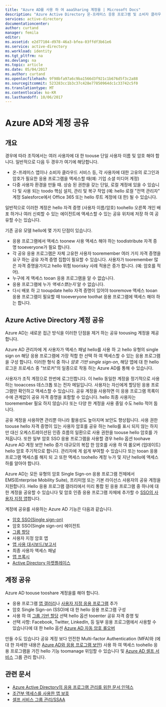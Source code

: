 ```yaml
---
title: "Azure AD를 사용 하 여 aaaSharing 계정을 | Microsoft Docs"
description: "Azure Active Directory 온-프레미스 응용 프로그램 및 소비자 클라우드 서비스에 대 한 조직 toosecurely 공유 계정을 사용 하는 방법을 설명 합니다."
services: active-directory
documentationcenter: 
author: curtand
manager: femila
editor: 
ms.assetid: e2d77104-d978-46a3-bfea-03ffdf3b61e6
ms.service: active-directory
ms.workload: identity
ms.tgt_pltfrm: na
ms.devlang: na
ms.topic: article
ms.date: 05/04/2017
ms.author: curtand
ms.openlocfilehash: 9f98bfa97a6c9ba1566d3f921c1b676d5f3c2a88
ms.sourcegitcommit: 523283cc1b3c37c428e77850964dc1c33742c5f0
ms.translationtype: MT
ms.contentlocale: ko-KR
ms.lasthandoff: 10/06/2017
---
```

# <a name="sharing-accounts-with-azure-ad"></a>Azure AD와 계정 공유
## <a name="overview"></a>개요
경우에 따라 조직에서는 여러 사용자에 대 한 toouse 단일 사용자 이름 및 암호 해야 합니다. 일반적으로 다음 두 경우가 여기에 해당합니다.

* 온-프레미스 앱이나 소비자 클라우드 서비스 등, 각 사용자에 대한 고유의 로그인과 암호가 필요한 응용 프로그램을 액세스할 때(예: 기업 소셜 미디어 계정)
* 다중 사용자 환경을 만들 때. 상승 된 권한을 갖는 단일, 로컬 계정에 있을 수 있습니다 및 사용 되는 toodo 핵심 설치, 관리 및 복구 작업 (예: hello 로컬 "전역 관리자" 계정 Salesforce에서 Office 365 또는 hello 루트 계정에 대 한) 될 수 있습니다.

일반적으로 이러한 계정은 hello 자격 증명 (사용자 이름/암호) toohello 오른쪽 개인 배포 하거나 여러 신뢰할 수 있는 에이전트에 액세스할 수 있는 공유 위치에 저장 하 여 공유할 수는 있습니다.

기존 공유 모델 hello에 몇 가지 단점이 있습니다.

* 응용 프로그램에서 액세스 toonew 사용 액세스 해야 하는 toodistribute 자격 증명 tooeveryone가 필요 합니다.
* 각 공유 응용 프로그램은 자체 고유한 사용자 tooremember 여러 가지 자격 증명을 요구 하는 공유 자격 증명 집합이 필요할 수 있습니다. 사용자가 tooremember 많은 자격 증명을가지고 hello 위험 toorisky 사례 적용은 증가 합니다. (예: 암호를 적어).
* 누구에 게 액세스 tooan 응용 프로그램을 알 수 없습니다.
* 응용 프로그램에 누가 *액세스했는지* 알 수 없습니다.
* 다시 배포 하 고 tooupdate hello 자격 증명이 있어야 tooremove 액세스 tooan 응용 프로그램이 필요할 때 tooeveryone toothat 응용 프로그램에 액세스 해야 하는 합니다.

## <a name="azure-active-directory-account-sharing"></a>Azure Active Directory 계정 공유
Azure AD는 새로운 접근 방식을 이러한 단점을 제거 하는 공유 toousing 계정을 제공 합니다.

Azure AD 관리자에 게 사용자가 액세스 패널 hello를 사용 하 고 hello 유형의 single sign on 해당 응용 프로그램에 가장 적합 한 선택 하 여 액세스할 수 있는 응용 프로그램을 구성 합니다. 이러한 형식 중 하나 *암호 기반 single sign-on*, 해당 앱에 대 한 hello 로그온 프로세스 중 "브로커"의 일종으로 작동 하는 Azure AD를 통해 수 있습니다.

사용자가 조직 계정으로 한번에 로그인합니다. 이 hello 동일한 계정을 정기적으로 사용 하는 tooaccess 데스크톱 또는 전자 메일입니다. 사용자는 자신에게 할당된 응용 프로그램만 확인하고 액세스할 수 있습니다. 공유 계정을 사용하면 이 응용 프로그램 목록이 수에 관계없이 공유 자격 증명을 포함할 수 있습니다. hello 최종 사용자는 tooremember 필요 하지 않습니다 또는 다양 한 계정을 사용 중일 수도 hello 적어 둡니다.

공유 계정을 사용하면 관리뿐 아니라 활용성도 높아지며 보안도 향상됩니다. 사용 권한 toouse hello 자격 증명이 있는 사용자 암호를 공유 하는 hello를 표시 되지 않는 하지만 대신 오케스트레이션된 인증 흐름의 일환으로 사용 권한을 toouse hello 암호를 가져옵니다. 또한 일부 암호 SSO 응용 프로그램을 사용할 경우 hello 옵션 toohave Azure AD 계정 보안 hello 증가 대규모의 복잡 한 암호를 사용 하 여 롤오버 (업데이트) hello 암호 주기적으로 합니다. 관리자에 게 쉽게 부여할 수 있습니다 또는 tooan 응용 프로그램 액세스를 해지 되 고 또한 액세스 toohello 계정 누가 및 지난 hello에 액세스 하를 알아야 합니다.

Azure AD는 모든 유형의 암호 Single Sign-on 응용 프로그램 전체에서EMS(Enterprise Mobility Suite), 프리미엄 또는 기본 라이선스 사용자의 공유 계정을 지원합니다. Hello 응용 프로그램 갤러리에서 미리 통합 된 응용 프로그램 중 하나에 대 한 계정을 공유할 수 있습니다 및 암호 인증 응용 프로그램 자체에 추가할 수 [SSO의 사용자 지정 앱](active-directory-sso-integrate-saas-apps.md)합니다.

계정에 공유를 사용하는 Azure AD 기능은 다음과 같습니다.

* [암호 SSO(Single sign-on)](active-directory-appssoaccess-whatis.md#password-based-single-sign-on)
* 암호 SSO(Single sign-on) 에이전트
* [그룹 할당](active-directory-accessmanagement-self-service-group-management.md)
* 사용자 지정 암호 앱
* [앱 사용 대시보드/보고서](active-directory-passwords-get-insights.md)
* 최종 사용자 액세스 패널
* [앱 프록시](active-directory-application-proxy-get-started.md)
* [Active Directory 마켓플레이스](https://azure.microsoft.com/marketplace/active-directory/all/)

## <a name="sharing-an-account"></a>계정 공유
Azure AD toouse tooshare 계정을를 해야 합니다.

* 응용 프로그램 [앱 갤러리](https://azure.microsoft.com/marketplace/active-directory/)나 [사용자 지정 응용 프로그램](http://blogs.technet.com/b/ad/archive/2015/06/17/bring-your-own-app-with-azure-ad-self-service-saml-configuration-gt-now-in-preview.aspx) 추가
* 암호 Single Sign-on (SSO)에 대 한 hello 응용 프로그램 구성
* 사용 하 여 [그룹 기반 할당](active-directory-accessmanagement-group-saasapps.md) 선택 hello 옵션 tooenter 공유 자격 증명 및
* 선택 사항: Facebook, Twitter, LinkedIn, 등 일부 응용 프로그램에서 사용할 수 있습니다에 대 한 hello 옵션 [Azure AD 자동 암호 롤오버](http://blogs.technet.com/b/ad/archive/2015/02/20/azure-ad-automated-password-roll-over-for-facebook-twitter-and-linkedin-now-in-preview.aspx)

만들 수도 있습니다 공유 계정 보다 안전한 Multi-factor Authentication (MFA)와 (에 대 한 자세한 내용은 [Azure AD와 응용 프로그램 보안](../multi-factor-authentication/multi-factor-authentication-get-started.md)) 사용 하 여 액세스 toohello 응용 프로그램을 가진 hello 기능 toomanage 위임할 수 있습니다 및 [Azure AD 셀프 서비스](active-directory-accessmanagement-self-service-group-management.md) 그룹 관리 합니다.

## <a name="related-articles"></a>관련 문서
* [Azure Active Directory의 응용 프로그램 관리를 위한 문서 인덱스](active-directory-apps-index.md)
* [조건부 액세스를 사용한 앱 보호](active-directory-conditional-access.md)
* [셀프 서비스 그룹 관리/SSAA](active-directory-accessmanagement-self-service-group-management.md)


